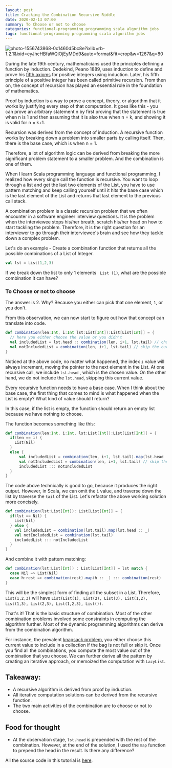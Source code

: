 ```yaml
---
layout: post
title: Cracking the Combination Recursive Riddle
date: 2020-02-13 07:00
summary: To Choose or not to choose
categories: functional-programming programming scala algorithm jobs
tags: functional-programming programming scala algorithm jobs
---
```

![photo-1556743868-0c1460d5bc8e?ixlib=rb-1.2.1&ixid=eyJhcHBfaWQiOjEyMDd9&auto=format&fit=crop&w=1267&q=80](https://images.unsplash.com/photo-1556743868-0c1460d5bc8e?ixlib=rb-1.2.1&ixid=eyJhcHBfaWQiOjEyMDd9&auto=format&fit=crop&w=1267&q=80)

During the late 19th century, mathematicians used the principles defining a function by induction. Dedekind, Peano 1889, uses induction to define and prove his <a href="http://www.people.cs.uchicago.edu/~soare/History/compute.pdf" target="_blank">fifth axioms</a> for positive integers using induction. Later, his fifth principle of a positive integer has been called primitive recursion. From then on, the concept of recursion has played an essential role in the foundation of mathematics.

Proof by induction is a way to prove a concept, theory, or algorithm that it works by justifying every step of that computation. It goes like this - you can prove an arbitrary statement n by first proving that the statement is true when n is 1 and then assuming that it is also true when n = k, and showing it is valid for n = k+1.

Recursion was derived from the concept of induction. A recursive function works by breaking down a problem into smaller parts by calling itself. Then, there is the base case, which is when n = 1. 

Therefore, a lot of algorithm logic can be derived from breaking the more significant problem statement to a smaller problem. And the combination is one of them.

When I learn Scala programming language and functional programming, I realized how every single call the function is recursive. You want to loop through a list and get the last two elements of the List, you have to use pattern matching and keep calling yourself until it hits the base case which is the last element of the List and returns that last element to the previous call stack.

A combination problem is a classic recursion problem that we often encounter in a software engineer interview questions. It is the problem when the interviewee stops his/her breath, scratch his/her head on how to start tackling the problem. Therefore, it is the right question for an interviewer to go through their interviewee's brain and see how they tackle down a complex problem.

Let's do an example - Create a combination function that returns all the possible combinations of a List of Integer.

```scala
val lst = List(1,2,3)
```

If we break down the list to only 1 elements ` List (1)`, what are the possible combination it can have?

### To Choose or not to choose
The answer is 2. Why? Because you either can pick that one element, `1`, or you don't.

From this observation, we can now start to figure out how that concept can translate into code.

```scala
def combination(len:Int, i:Int lst:List[Int]):List[List[Int]] = {
  // here you either choose the value or you didn't
  val includedList = lst.head :: combination(len, i+1, lst.tail) // choose the current head (this will not work, because you need to wrap the head inside the List(head :: Nil))
  val notIncludedList = combination(len, i+1, lst.tail) // skip the current head
}
```

Noticed at the above code, no matter what happened, the index `i` value will always increment, moving the pointer to the next element in the List. At one recursive call, we include `lst.head` , which is the chosen value. On the other hand, we do not include the `lst.head`, skipping this current value.

Every recursive function needs to have a base case. When I think about the base case, the first thing that comes to mind is what happened when the List is empty? What kind of value should I return?

In this case, if the list is empty, the function should return an empty list because we have nothing to choose.

The function becomes something like this:
```scala
def combination(len:Int, i:Int, lst:List[Int]):List[List[Int]] = {
  if(len == i) {
    List(Nil)
  }
  else {
      val includedList = combination(len, i+1, lst.tail).map(lst.head :: _) // choose the current head
      val notIncludedList = combination(len, i+1, lst.tail) // skip the current head
      includedList ::: notIncludedList
  }
}
```

The code above technically is good to go, because it produces the right output. However, in Scala, we can omit the `i` value, and traverse down the list by traverse the `tail` of the List. Let's refactor the above working solution more concisely.

```scala
def combination(lst:List[Int]): List[List[Int]] = {
  if(lst == Nil) {
    List(Nil)
  } else {
    val includedList = combination(lst.tail).map(lst.head :: _)
    val notIncludedList = combination(lst.tail)
    includedList ::: notIncludedList
  }
}
```

And combine it with pattern matching:
```scala
def combination(lst:List[Int]) : List[List[Int]] = lst match {
  case Nil => List(Nil)
  case h:rest => combination(rest).map(h :: _) ::: combination(rest)
}
```

This will be the simplest form of finding all the subset in a List. Therefore, `List(1,2,3)` will have `List(List(1), List(2), List(3), List(1,2), List(1,3), List(2,3), List(1,2,3), List())`.

That's it! That is the basic structure of combination. Most of the other combination problems involved some constraints in computing the algorithm further. Most of the dynamic programming algorithms can derive from the combination algorithm. 

For instance, the prevalent <a href="https://en.wikipedia.org/wiki/Knapsack_problem" target="_blank">knapsack problem</a>, you either choose this current value to include in a collection if the bag is not full or skip it. Once you find all the combinations, you compute the most value out of the combination that you choose. We can further derive all the pattern by creating an iterative approach, or memoized the computation with `LazyList`.


## Takeaway:
- A recursive algorithm is derived from proof by induction.
- All iterative computation solutions can be derived from the recursive function.
- The two main activities of the combination are to choose or not to choose.


## Food for thought
- At the observation stage, `lst.head` is prepended with the rest of the combination. However, at the end of the solution, I used the `map` function to prepend the head in the result. Is there any difference?

All the source code in this tutorial is [here](https://github.com/edwardGunawan/Blog-Tutorial/tree/master/ScalaTutorial/combinationTutorial).


